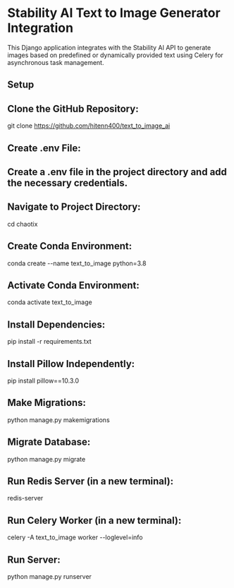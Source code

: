 # Stability AI Text to Image Generator Integration

This Django application integrates with the Stability AI API to generate images based on predefined or dynamically provided text using Celery for asynchronous task management.

## Setup

## Clone the GitHub Repository:
git clone https://github.com/hitenn400/text_to_image_ai

## Create .env File:

## Create a .env file in the project directory and add the necessary credentials.

## Navigate to Project Directory:
cd chaotix

## Create Conda Environment:
conda create --name text_to_image python=3.8

## Activate Conda Environment:
conda activate text_to_image

## Install Dependencies:
pip install -r requirements.txt

## Install Pillow Independently:
pip install pillow==10.3.0

## Make Migrations:
python manage.py makemigrations

## Migrate Database:
python manage.py migrate

## Run Redis Server (in a new terminal):
redis-server

## Run Celery Worker (in a new terminal):
celery -A text_to_image worker --loglevel=info

## Run Server:
python manage.py runserver
